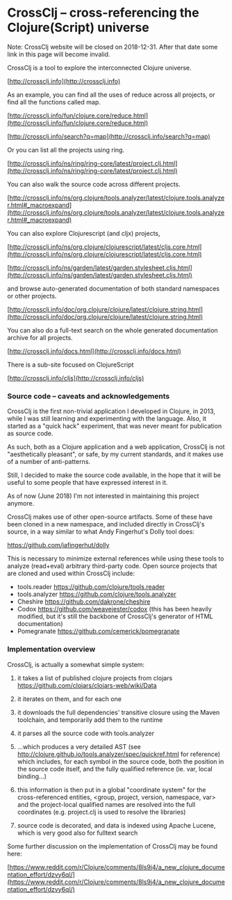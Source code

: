 CrossClj – cross-referencing the Clojure(Script) universe
======================

Note: CrossClj website will be closed on 2018-12-31. After that date some link in this page will become invalid.

CrossClj is a tool to explore the interconnected Clojure universe. 

[http://crossclj.info](http://crossclj.info)

As an example, you can find all the uses of reduce across all projects, or find all the functions called map. 

[http://crossclj.info/fun/clojure.core/reduce.html](http://crossclj.info/fun/clojure.core/reduce.html)

[http://crossclj.info/search?q=map](http://crossclj.info/search?q=map)

Or you can list all the projects using ring. 

[http://crossclj.info/ns/ring/ring-core/latest/project.clj.html](http://crossclj.info/ns/ring/ring-core/latest/project.clj.html)

You can also walk the source code across different projects.

[http://crossclj.info/ns/org.clojure/tools.analyzer/latest/clojure.tools.analyzer.html#_macroexpand](http://crossclj.info/ns/org.clojure/tools.analyzer/latest/clojure.tools.analyzer.html#_macroexpand)

You can also explore Clojurescript (and cljx) projects, 

[http://crossclj.info/ns/org.clojure/clojurescript/latest/cljs.core.html](http://crossclj.info/ns/org.clojure/clojurescript/latest/cljs.core.html)

[http://crossclj.info/ns/garden/latest/garden.stylesheet.cljs.html](http://crossclj.info/ns/garden/latest/garden.stylesheet.cljs.html)


and browse auto-generated documentation of both standard namespaces or other projects. 

[http://crossclj.info/doc/org.clojure/clojure/latest/clojure.string.html](http://crossclj.info/doc/org.clojure/clojure/latest/clojure.string.html)

You can also do a full-text search on the whole generated documentation archive for all projects.

[http://crossclj.info/docs.html](http://crossclj.info/docs.html)

There is a sub-site focused on ClojureScript

[http://crossclj.info/cljs](http://crossclj.info/cljs)


### Source code – caveats and acknowledgements

CrossClj is the first non-trivial application I developed in Clojure, in 2013, 
while I was still learning and experimenting with the language. Also, it started as a "quick hack" 
experiment, that was never meant for publication as source code.

As such, both as a Clojure application and a web application, CrossClj is not 
"aesthetically pleasant", or safe, by my current standards, and it makes use of a number of anti-patterns.

Still, I decided to make the source code available, in the hope that it will be useful to some people that have expressed interest in it.

As of now (June 2018) I'm not interested in maintaining this project anymore.

CrossClj makes use of other open-source artifacts. Some of these have been cloned in a new namespace, and included directly in CrossClj's source, 
in a way similar to what Andy Fingerhut's Dolly tool does:

https://github.com/jafingerhut/dolly

This is necessary to minimize external references while using these tools to analyze (read+eval) arbitrary third-party code.
Open source projects that are cloned and used within CrossClj include:

- tools.reader https://github.com/clojure/tools.reader
- tools.analyzer https://github.com/clojure/tools.analyzer
- Cheshire https://github.com/dakrone/cheshire
- Codox https://github.com/weavejester/codox (this has been heavily modified, but it's still the backbone of CrossClj's generator of HTML documentation)
- Pomegranate https://github.com/cemerick/pomegranate

### Implementation overview

CrossClj, is actually a somewhat simple system:

1) it takes a list of published clojure projects from clojars 
https://github.com/clojars/clojars-web/wiki/Data

2) it iterates on them, and for each one

3) it downloads the full dependencies' transitive closure using the Maven toolchain, and temporarily add them to the runtime

4) it parses all the source code with tools.analyzer 

5) ...which produces a very detailed AST (see http://clojure.github.io/tools.analyzer/spec/quickref.html for reference) which includes, for each symbol in the source code, both the position in the source code itself, and the fully qualified reference (ie. var, local binding...)

6) this information is then put in a global "coordinate system" for the cross-referenced entities,  <group, project, version, namespace, var> and the project-local qualified names are resolved into the full coordinates (e.g. project.clj is used to resolve the libraries)

7) source code is decorated, and data is indexed using Apache Lucene, which is very good also for fulltext search

Some further discussion on the implementation of CrossClj may be found here:

[https://www.reddit.com/r/Clojure/comments/8ls9j4/a_new_clojure_documentation_effort/dzvy6ql/](https://www.reddit.com/r/Clojure/comments/8ls9j4/a_new_clojure_documentation_effort/dzvy6ql/)
